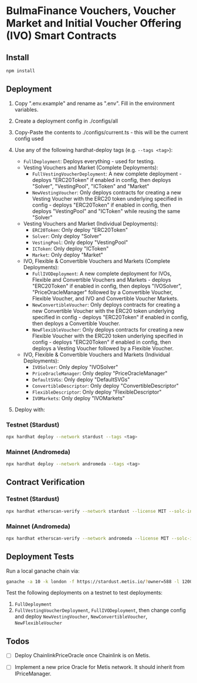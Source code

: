 # BulmaFinance Vouchers, Voucher Market and Initial Voucher Offering (IVO) Smart Contracts
## Install

```bash
npm install
```

## Deployment
1. Copy ".env.example" and rename as ".env". Fill in the environment variables. 
2. Create a deployment config in ./configs/all
3. Copy-Paste the contents to ./configs/current.ts - this will be the current config used
4. Use any of the following hardhat-deploy tags (e.g. ```--tags <tag>```):
    - ```FullDeployment```: Deploys everything - used for testing.
    - Vesting Vouchers and Market (Complete Deployments):
        - ```FullVestingVoucherDeployment```: A new complete deployment - deploys "ERC20Token" if enabled in config, then deploys "Solver", "VestingPool", "ICToken" and "Market"
        - ```NewVestingVoucher```: Only deploys contracts for creating a new Vesting Voucher with the ERC20 token underlying specified in config - deploys "ERC20Token" if enabled in config, then deploys "VestingPool" and "ICToken" while reusing the same "Solver"
    - Vesting Vouchers and Market (Individual Deployments):
        - ```ERC20Token```: Only deploy "ERC20Token"
        - ```Solver```: Only deploy "Solver"
        - ```VestingPool```: Only deploy "VestingPool" 
        - ```ICToken```: Only deploy "ICToken" 
        - ```Market```: Only deploy "Market"
    - IVO, Flexible & Convertible Vouchers and Markets (Complete Deployments):
        - ```FullIVODeployment```: A new complete deployment for IVOs, Flexible and Convertible Vouchers and Markets - deploys "ERC20Token" if enabled in config, then deploys "IVOSolver", "PriceOracleManager" followed by a Convertible Voucher, Flexible Voucher, and IVO and Convertible Voucher Markets.
        - ```NewConvertibleVoucher```: Only deploys contracts for creating a new Convertible Voucher with the ERC20 token underlying specified in config - deploys "ERC20Token" if enabled in config, then deploys a Convertible Voucher.
        - ```NewFlexibleVoucher```: Only deploys contracts for creating a new Flexible Voucher with the ERC20 token underlying specified in config - deploys "ERC20Token" if enabled in config, then deploys a Vesting Voucher followed by a Flexible Voucher.
    - IVO, Flexible & Convertible Vouchers and Markets (Individual Deployments):
        - ```IVOSolver```: Only deploy "IVOSolver"
        - ```PriceOracleManager```: Only deploy "PriceOracleManager"
        - ```DefaultSVGs```: Only deploy "DefaultSVGs" 
        - ```ConvertibleDescriptor```: Only deploy "ConvertibleDescriptor" 
        - ```FlexibleDescriptor```: Only deploy "FlexibleDescriptor"
        - ```IVOMarkets```: Only deploy "IVOMarkets"

4. Deploy with: 
### Testnet (Stardust)
```bash
npx hardhat deploy --network stardust --tags <tag>
```

### Mainnet (Andromeda)
```bash
npx hardhat deploy --network andromeda --tags <tag>
```

## Contract Verification
### Testnet (Stardust)
```bash
npx hardhat etherscan-verify --network stardust --license MIT --solc-input --sleep
```

### Mainnet (Andromeda)
```bash
npx hardhat etherscan-verify --network andromeda --license MIT --solc-input --sleep
```

## Deployment Tests
Run a local ganache chain via:

```bash
ganache -a 10 -k london -f https://stardust.metis.io/?owner=588 -l 12000000 -m brownie -p 8545 --chain.chainId 588
```

Test the following deployments on a testnet to test deployments:

1. ```FullDeployment```
2. ```FullVestingVoucherDeployment```, ```FullIVODeployment```, then change config and deploy ```NewVestingVoucher```, ```NewConvertibleVoucher```, ```NewFlexibleVoucher```

## Todos
- [ ] Deploy ChainlinkPriceOracle once Chainlink is on Metis.
- [ ] Implement a new price Oracle for Metis network. It should inherit from IPriceManager.

